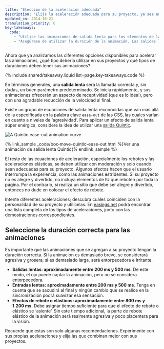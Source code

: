 ```yaml
---
title: "Elección de la aceleración adecuada"
description: "Elija la aceleración adecuada para su proyecto, ya sea entrada lenta, salida lenta o ambos. ¡Sea flexible y pruebe nuevos efectos!"
updated_on: 2014-10-21
translation_priority: 0
key-takeaways:
  code:
    - "Utilice las animaciones de salida lenta para los elementos de la IU; una salida lenta Quintic es una aceleración muy atractiva, aunque enérgica."
    - "Asegúrese de utilizar la duración de la animación. Las salidas lentas y las entradas lentas deben ser de entre 200 ms y 500 ms, mientras que los rebotes y las aceleraciones elásticas deben tener una duración más prolongada de entre 800 ms y 1.200 ms."
---
```

<p class="intro">
  Ahora que ya analizamos las diferentes opciones disponibles para acelerar las animaciones, ¿qué tipo debería utilizar en sus proyectos y qué tipos de duraciones deben tener sus animaciones?
</p>

{% include shared/takeaway.liquid list=page.key-takeaways.code %}

En términos generales, una **salida lenta** será la llamada correcta y, sin dudas, un buen parámetro predeterminado. Se inicia rápidamente, y sus animaciones ofrecerán un aspecto de receptividad (que es lo ideal), pero con una agradable reducción de la velocidad al final.

Existe un grupo de ecuaciones de salida lenta reconocidas que van más allá de la especificada en la palabra clave `ease-out` de las CSS, las cuales varían en cuanto a niveles de ‘agresividad’. Para aplicar un efecto de salida lenta súper enérgica, considere la idea de utilizar una [salida Quintic](http://easings.net/#easeOutQuint).

<img src="imgs/quintic-ease-out-markers.png" alt="A Quintic ease-out animation curve" style="max-width: 300px"/>

{% link_sample _code/box-move-quintic-ease-out.html %}Ver una animación de salida lenta Quintic{% endlink_sample %}

El resto de las ecuaciones de aceleración, especialmente los rebotes y las aceleraciones elásticas, se deben utilizar con moderación y solo cuando sean adecuadas para su proyecto. Algunos efectos hacen que el usuario interrumpa la experiencia, como las animaciones estridentes. Si su proyecto no es alegre y divertido, no incluya elementos de IU que reboten por toda la página. Por el contrario, si realiza un sitio que debe ser alegre y divertido, entonces no dude en colocar el efecto de rebote.

Intente diferentes aceleraciones; descubra cuáles coinciden con la personalidad de su proyecto y utilícelas. En [easings.net](http://easings.net) podrá encontrar una lista completa de los tipos de aceleraciones, junto con las demostraciones correspondientes.

## Seleccione la duración correcta para las animaciones

Es importante que las animaciones que se agregan a su proyecto tengan la duración correcta. Si la animación es demasiado breve, se considerará agresiva y grosera; si es demasiado larga, será entorpecedora e irritante.

* **Salidas lentas: aproximadamente entre 200 ms y 500 ms**. De este modo, el ojo puede captar la animación, pero no se considera entorpecedora.
* **Entradas lentas: aproximadamente entre 200 ms y 500 ms**. Tenga en cuenta que se sacudirá al final y ningún cambio que se realice en la sincronización podrá suavizar esa sensación.
* **Efectos de rebote o elásticos: aproximadamente entre 800 ms y 1.200 ms**. Debe asignar tiempo suficiente para que el efecto de rebote o elástico se ‘asiente’. Sin este tiempo adicional, la parte de rebote elástico de la animación será realmente agresiva y poco placentera para la visión.

Recuerde que estas son solo algunas recomendaciones. Experimente con sus propias aceleraciones y elija las que combinan mejor con sus proyectos.


